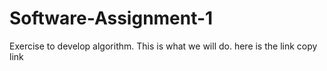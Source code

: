 # Software-Assignment-1
Exercise to develop algorithm.   This is what we will do. 
here is the link copy link

